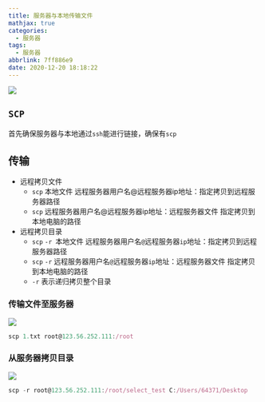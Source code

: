 ```yaml
---
title: 服务器与本地传输文件
mathjax: true
categories:
  - 服务器
tags:
  - 服务器
abbrlink: 7ff886e9
date: 2020-12-20 18:18:22
---
```


<meta name = "referrer" content = "no-referrer" />

![](https://wx1.sinaimg.cn/mw690/0083TyOJly1gluhxeo5wij31fd0u04qq.jpg)

<!--less-->

## `SCP`

首先确保服务器与本地通过`ssh`能进行链接，确保有`scp`

## 传输

- 远程拷贝文件
  - `scp` 本地文件 远程服务器用户名@远程服务器ip地址：指定拷贝到远程服务器路径
  - `scp` 远程服务器用户名@远程服务器ip地址：远程服务器文件 指定拷贝到本地电脑的路径
- 远程拷贝目录
  - `scp` `-r `本地文件 远程服务器用户名`@`远程服务器`ip`地址：指定拷贝到远程服务器路径
  - `scp` `-r` 远程服务器用户名`@`远程服务器`ip`地址：远程服务器文件 指定拷贝到本地电脑的路径
  - `-r` 表示递归拷贝整个目录

### 传输文件至服务器

![](https://wx1.sinaimg.cn/mw690/0083TyOJly1gluhz0agd7j315x08oatm.jpg)

```js
scp 1.txt root@123.56.252.111:/root
```

### 从服务器拷贝目录

![](https://wx3.sinaimg.cn/mw690/0083TyOJly1gluhyy1bkbj31690a7qqm.jpg)

```js
scp -r root@123.56.252.111:/root/select_test C:/Users/64371/Desktop
```

